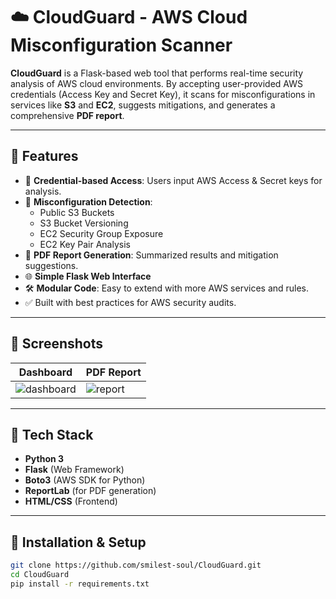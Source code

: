 # ☁️ CloudGuard - AWS Cloud Misconfiguration Scanner

**CloudGuard** is a Flask-based web tool that performs real-time security analysis of AWS cloud environments. By accepting user-provided AWS credentials (Access Key and Secret Key), it scans for misconfigurations in services like **S3** and **EC2**, suggests mitigations, and generates a comprehensive **PDF report**.

---

## 🚀 Features

- 🔐 **Credential-based Access**: Users input AWS Access & Secret keys for analysis.
- 🧠 **Misconfiguration Detection**:
  - Public S3 Buckets
  - S3 Bucket Versioning
  - EC2 Security Group Exposure
  - EC2 Key Pair Analysis
- 📄 **PDF Report Generation**: Summarized results and mitigation suggestions.
- 🌐 **Simple Flask Web Interface**
- 🛠️ **Modular Code**: Easy to extend with more AWS services and rules.
- ✅ Built with best practices for AWS security audits.

---

## 📸 Screenshots

| Dashboard | PDF Report |
|----------|------------|
| ![dashboard](screenshots/dashboard.png) | ![report](screenshots/pdf_report.png) |

---

## 🧰 Tech Stack

- **Python 3**
- **Flask** (Web Framework)
- **Boto3** (AWS SDK for Python)
- **ReportLab** (for PDF generation)
- **HTML/CSS** (Frontend)

---

## 🔧 Installation & Setup

```bash
git clone https://github.com/smilest-soul/CloudGuard.git
cd CloudGuard
pip install -r requirements.txt
